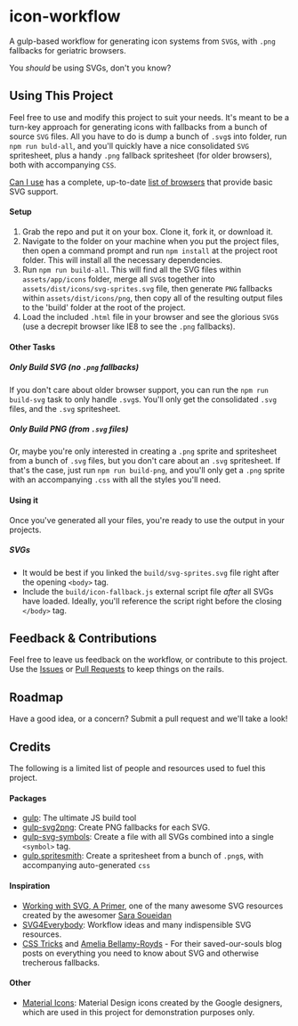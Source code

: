 # icon-workflow
A gulp-based workflow for generating icon systems from `SVG`s, with `.png` fallbacks for geriatric browsers.

You *should* be using SVGs, don't you know?

## Using This Project

Feel free to use and modify this project to suit your needs. It's meant to be a turn-key approach for generating icons with fallbacks from a bunch of source `SVG` files. All you have to do is dump a bunch of `.svg`s into folder, run `npm run buld-all`, and you'll quickly have a nice consolidated `SVG` spritesheet, plus a handy `.png` fallback spritesheet (for older browsers), both with accompanying `CSS`.

[Can I use](http://caniuse.com/) has a complete, up-to-date [list of browsers](http://caniuse.com/#feat=svg) that provide basic SVG support.

#### Setup

1. Grab the repo and put it on your box. Clone it, fork it, or download it.
2. Navigate to the folder on your machine when you put the project files, then open a command prompt and run `npm install` at the project root folder. This will install all the necessary dependencies.
3. Run `npm run build-all`. This will find all the SVG files within `assets/app/icons` folder, merge all `SVG`s together into `assets/dist/icons/svg-sprites.svg` file, then generate `PNG` fallbacks within `assets/dist/icons/png`, then copy all of the resulting output files to the 'build' folder at the root of the project.
4. Load the included `.html` file in your browser and see the glorious `SVG`s (use a decrepit browser like IE8 to see the `.png` fallbacks).

#### Other Tasks

##### Only Build SVG (no `.png` fallbacks)
If you don't care about older browser support, you can run the `npm run build-svg` task to only handle `.svg`s. You'll only get the consolidated `.svg` files, and the `.svg` spritesheet.

##### Only Build PNG (from `.svg` files)
Or, maybe you're only interested in creating a `.png` sprite and spritesheet from a bunch of `.svg` files, but you don't care about an `.svg` spritesheet. If that's the case, just run `npm run build-png`, and you'll only get a `.png` sprite with an accompanying `.css` with all the styles you'll need.

#### Using it

Once you've generated all your files, you're ready to use the output in your projects.

##### SVGs
- It would be best if you linked the `build/svg-sprites.svg` file right after the opening `<body>` tag.
- Include the `build/icon-fallback.js` external script file *after* all SVGs have loaded. Ideally, you'll reference the script right before the closing `</body>` tag.

## Feedback & Contributions

Feel free to leave us feedback on the workflow, or contribute to this project. Use the [Issues](https://github.com/onenorth/icon-workflow/issues) or [Pull Requests](https://github.com/onenorth/icon-workflow/pulls) to keep things on the rails.

## Roadmap

Have a good idea, or a concern? Submit a pull request and we'll take a look!

## Credits

The following is a limited list of people and resources used to fuel this project.

#### Packages
- [gulp](https://github.com/gulpjs/gulp): The ultimate JS build tool
- [gulp-svg2png](https://github.com/akoenig/gulp-svg2png): Create PNG fallbacks for each SVG.
- [gulp-svg-symbols](https://github.com/Hiswe/gulp-svg-symbols): Create a file with all SVGs combined into a single `<symbol>` tag.
- [gulp.spritesmith](https://github.com/twolfson/gulp.spritesmith): Create a spritesheet from a bunch of `.png`s, with accompanying auto-generated `css`

#### Inspiration
- [Working with SVG, A Primer](http://slides.com/sarasoueidan/working-with-svg-a-primer#/), one of the many awesome SVG resources created by the awesomer [Sara Soueidan](https://sarasoueidan.com/)
- [SVG4Everybody](https://github.com/jonathantneal/svg4everybody): Workflow ideas and many indispensible SVG resources.
- [CSS Tricks](https://css-tricks.com/svg-sprites-use-better-icon-fonts/) and [Amelia Bellamy-Royds](https://css-tricks.com/a-complete-guide-to-svg-fallbacks/) - For their saved-our-souls blog posts on everything you need to know about SVG and otherwise trecherous fallbacks.

#### Other
- [Material Icons](https://design.google.com/icons): Material Design icons created by the Google designers, which are used in this project for demonstration purposes only.
